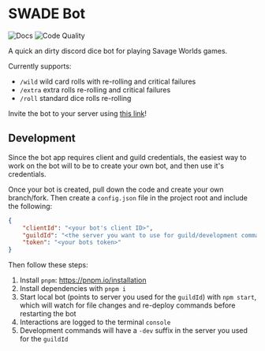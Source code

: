 # SWADE Bot

![Docs](https://github.com/DTCurrie/savager-bot/actions/workflows/docs.yaml/badge.svg)
![Code Quality](https://github.com/DTCurrie/savager-bot/actions/workflows/codeql.yaml/badge.svg)

A quick an dirty discord dice bot for playing Savage Worlds games.

Currently supports:
- `/wild` wild card rolls with re-rolling and critical failures
- `/extra` extra rolls re-rolling and critical failures
- `/roll` standard dice rolls re-rolling

Invite the bot to your server using [this link](https://discord.com/api/oauth2/authorize?client_id=1017897656481230969&scope=applications.commands)!

## Development

Since the bot app requires client and guild credentials, the easiest way to work on the bot will to be to create your own bot, and then use it's credentials.

Once your bot is created, pull down the code and create your own branch/fork. Then create a `config.json` file in the project root and include the following:
```json
{
    "clientId": "<your bot's client ID>",
    "guildId": "<the server you want to use for guild/development commands ID>",
    "token": "<your bots token>"
}
```

Then follow these steps:
1. Install `pnpm`: https://pnpm.io/installation
2. Install dependencies with `pnpm i`
3. Start local bot (points to server you used for the `guildId`) with `npm start`, which will watch for file changes and re-deploy commands before restarting the bot
4. Interactions are logged to the terminal `console`
5. Development commands will have a `-dev` suffix in the server you used for the `guildId`
